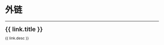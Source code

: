 
# 外链
---
<script lang="ts" setup>
const links = [{
  title:'流星蝴蝶没有剑',
  link:'http://wx0725.top',
  icon:'http://wx0725.top/favicon.ico',
  desc:'牛B学长',
}, {
  title:'星如雨',
  link:'https://blog.csdn.net/qq_46269098',
  icon:'http://ilstudy.vip/favicon.ico',
  desc:'个人CSDN',
}, {
  title:'星如雨',
  link:'https://blog.csdn.net/qq_46269098',
  icon:'http://ilstudy.vip/favicon.ico',
  desc:'个人CSDN',
}, {
  title:'deviantart',
  link:'https://www.deviantart.com',
  icon:'http://ilstudy.vip/favicon.ico',
  desc:'鼠标样式库(需翻墙)',
}, {
  title:'鼠标样式',
  link:'https://custom-cursor.com',
  icon:'http://ilstudy.vip/favicon.ico',
  desc:'鼠标样式',
}, {
  title:'freecodecamp',
  link:'https://chinese.freecodecamp.org/',
  icon:'https://chinese.freecodecamp.org/favicon-32x32.png',
  desc:'网页学习练习站点',
}, {
  title:'desmos',
  link:'https://www.desmos.com/calculator?lang=zh-CN',
  icon:'https://www.desmos.com/assets/img/apps/graphing/favicon.ico',
  desc:'一个数学函数在线工具',
}, {
  title:'easing',
  link:'https://easings.net/zh-cn',
  icon:'https://easings.net/192.c6b79276.png',
  desc:'缓动函数 自定义参数随时间变化的速率。',
}, {
  title:'数据结构可视化工具',
  link:'https://www.cs.usfca.edu/~galles/visualization/Algorithms.html',
  icon:'https://www.cs.usfca.edu/~galles/visualization/favicon.ico',
  desc:'数据结构可视化工具',
}, {
  title:'Vue弹幕项目',
  link:'http://dm.project.ilstudy.vip',
  icon:'http://ilstudy.vip/favicon.ico',
  desc:'一个可以发送实时弹幕的小项目',
}, {
  title:'阿里云镜像库',
  link:'https://developer.aliyun.com/mirror/',
  icon:'https://img.alicdn.com/tfs/TB1_ZXuNcfpK1RjSZFOXXa6nFXa-32-32.ico',
  desc:'阿里云官方镜像下载',
}, {
  title:'清华大学官方镜像',
  link:'https://mirrors.tuna.tsinghua.edu.cn/',
  icon:'https://mirrors.tuna.tsinghua.edu.cn/static/img/favicon.png',
  desc:'清华大学开源镜像',
}, {
  title:'ilovepdf',
  link:'https://www.ilovepdf.com/zh-cn',
  icon:'https://www.ilovepdf.com/img/favicons-pdf/favicon-32x32.png',
  desc:'免费的pdf格式转换',
}, {
  title:'unoCSS',
  link:'https://unocss.dev/',
  icon:'https://unocss.dev/favicon.svg',
  desc:'unoCSS 原子化CSS样式',
}, {
  title:'icones',
  link:'https://icones.js.org/',
  icon:'https://icones.js.org/favicon.svg',
  desc:'统一格式icons 图标库 上千种库图标共选择',
}, {
  title:'blog',
  link:'http://blog.ilstudy.vip',
  icon:'http://ilstudy.vip/favicon.ico',
  desc:'星如雨静态博客站点',
}, {
  title:'board',
  link:'http://board.ilstudy.vip',
  icon:'http://board.ilstudy.vip/favicon.svg',
  desc:'画板',
}, {
  title:'avatar',
  link:'https://avatar.ilstudy.vip',
  icon:'https://avatar.ilstudy.vip/favicon.svg',
  desc:'随机头像',
}, {
  title:'mines',
  link:'http://mines.ilstudy.vip',
  icon:'http://mines.ilstudy.vip/favicon.svg',
  desc:'扫雷游戏',
}, {
  title:'todo',
  link:'http://todo.ilstudy.vip',
  icon:'http://todo.ilstudy.vip/favicon.svg',
  desc:'todo list',
}]
</script>
<el-row :gutter="10">
  <el-col :xl="12" :lg="12" :md="12" :sm="12" :xs="24" v-for="link, index in links" :key="index">
    <el-card style="margin-bottom:10px">
      <div style="display: flex;justify-content: space-between;align-items: center;">
        <div style="margin-right:20px;text-overflow:ellipsis">
          <el-link :href="link.link" target="_blank" link style="font-size: 20px;font-weight:600;">{{ link.title }}</el-link>
          <div style="font-size: 12px;margin-top:10px">{{ link.desc }}</div>
        </div>
        <div style="width:75px">
          <el-avatar :size="75" :src="link.icon" />
        </div>
      </div>
    </el-card>
  </el-col>
</el-row>

